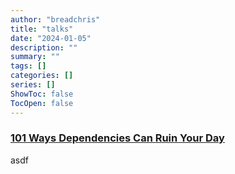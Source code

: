 ```yaml
---
author: "breadchris"
title: "talks"
date: "2024-01-05"
description: ""
summary: ""
tags: []
categories: []
series: []
ShowToc: false
TocOpen: false
---
```


### [101 Ways Dependencies Can Ruin Your Day](https://docs.google.com/presentation/d/1FnfBHTeegT-X52R_L33BmElMusYxsBeCcf7sNzQgujw/edit?usp=sharing)
asdf